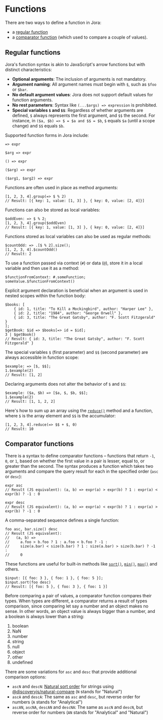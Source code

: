 # Functions

There are two ways to define a function in Jora:
- a [regular function](#regular-functions)
- a [comparator function](#comparator-functions) (which used to compare a couple of values).

## Regular functions

Jora's function syntax is akin to JavaScript's arrow functions but with distinct characteristics:

- **Optional arguments**: The inclusion of arguments is not mandatory.
- **Argument naming**: All argument names must begin with `$`, such as `$foo` or `$bar`.
- **No default argument values**: Jora does not support default values for function arguments.
- **No rest parameters**: Syntax like `(...$args) => expression` is prohibited.
- **Special variables `$` and `$$`**: Regardless of whether arguments are defined, `$` always represents the first argument, and `$$` the second. For instance, in `($a, $b) => $ = $a and $$ = $b`, `$` equals `$a` (until a scope change) and `$$` equals `$b`.

Supported function forms in Jora include:

```jora
=> expr
```
```jora
$arg => expr
```
```jora
() => expr
```
```jora
($arg) => expr
```
```jora
($arg1, $arg2) => expr
```

Functions are often used in place as method arguments:

```jora
[1, 2, 3, 4].group(=> $ % 2)
// Result: [{ key: 1, value: [1, 3] }, { key: 0, value: [2, 4]}]
```

Functions can also be stored as local variables:

```jora
$oddEven: => $ % 2;
[1, 2, 3, 4].group($oddEven)
// Result: [{ key: 1, value: [1, 3] }, { key: 0, value: [2, 4]}]
```

Functions stored as local variables can also be used as regular methods:

```jora
$countOdd: => .[$ % 2].size();
[1, 2, 3, 4].$countOdd()
// Result: 2
```

To use a function passed via context (`#`) or data (`@`), store it in a local variable and then use it as a method:

```jora
$functionFromContext: #.someFunction;
someValue.$functionFromContext()
```

Explicit argument declaration is beneficial when an argument is used in nested scopes within the function body:

```jora
$books: [
    { id: 1, title: "To Kill a Mockingbird", author: "Harper Lee" },
    { id: 2, title: "1984", author: "George Orwell" },
    { id: 3, title: "The Great Gatsby", author: "F. Scott Fitzgerald" }
];
$getBook: $id => $books[=> id = $id];
3 | $getBook()
// Result: { id: 3, title: "The Great Gatsby", author: "F. Scott Fitzgerald" }
```

The special variables `$` (first parameter) and `$$` (second parameter) are always accessible in function scope:

```jora
$example: => [$, $$];
1.$example(2)
// Result: [1, 2]
```

Declaring arguments does not alter the behavior of `$` and `$$`:

```jora
$example: ($a, $b) => [$a, $, $b, $$];
1.$example(2)
// Result: [1, 1, 2, 2]
```

Here's how to sum up an array using the [`reduce()`](./methods-builtin.md#reduce) method and a function, where `$` is the array element and `$$` is the accumulator:

```jora
[1, 2, 3, 4].reduce(=> $$ + $, 0)
// Result: 10
```

## Comparator functions

There is a syntax to define comparator functions – functions that return `-1`, `0`, or `1`, based on whether the first value in a pair is lesser, equal to, or greater than the second. The syntax produces a function which takes two arguments and compare the query result for each in the specified order (`asc` or `desc`):

```jora
expr asc
// Result (JS equivalent): (a, b) => expr(a) > expr(b) ? 1 : expr(a) < expr(b) ? -1 : 0
```

```jora
expr desc
// Result (JS equivalent): (a, b) => expr(a) < expr(b) ? 1 : expr(a) > expr(b) ? -1 : 0
```

A comma-separated sequence defines a single function:

```jora
foo asc, bar.size() desc
// Result (JS equivalent):
//   (a, b) =>
//     a.foo > b.foo ? 1 : a.foo < b.foo ? -1 :
//     size(a.bar) < size(b.bar) ? 1 : size(a.bar) > size(b.bar) ? -1 :
//     0
```

These functions are useful for built-in methods like [`sort()`](./sort.md), [`min()`](./methods-builtin.md#min), [`max()`](./methods-builtin.md#max) and others.

```jora
$input: [{ foo: 3 }, { foo: 1 }, { foo: 5 }];
$input.sort(foo desc)
// Result: [{ foo: 5 }, { foo: 3 }, { foo: 1 }]
```

Before comparing a pair of values, a comparator function compares their types. When types are different, a comparator returns a result of types comparison, since comparing let say a number and an object makes no sense. In other words, an object value is always bigger than a number, and a boolean is always lower than a string:

1. boolean
2. NaN
3. number
4. string
5. null
6. object
7. other
8. undefined

There are some variations for `asc` and `desc` that provide additional comparison options:

- `ascN` and `descN`: [Natural sort order](https://en.wikipedia.org/wiki/Natural_sort_order) for strings using [@discoveryjs/natural-compare](https://github.com/discoveryjs/natural-compare) (`N` stands for "Natural")
- `ascA` and `descA`: The same as `asc` and `desc`, but reverse order for numbers (`A` stands for "Analytical")
- `ascAN`, `ascNA`, `descAN` and `descNA`: The same as `ascN` and `descN`, but reverse order for numbers (`AN` stands for "Analytical" and "Natural")
